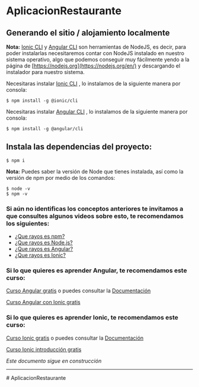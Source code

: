 # AplicacionRestaurante


## Generando el sitio / alojamiento localmente

**Nota:** [Ionic CLI](https://ionicframework.com/docs/intro/cli) y [Angular CLI](https://angular.io/cli) son  herramientas de NodeJS, es decir, para poder instalarlas necesitaremos contar con NodeJS instalado en nuestro sistema operativo, algo que podemos conseguir muy fácilmente yendo a la página de [https://nodejs.org](https://nodejs.org/en/) y descargando el instalador para nuestro sistema. 

Necesitaras instalar [Ionic CLI](https://ionicframework.com/docs/intro/cli) , lo instalamos de la siguiente manera por consola:

```shell
$ npm install -g @ionic/cli
```

Necesitaras instalar [Angular CLI](https://angular.io/cli) , lo instalamos de la siguiente manera por consola:

```shell
$ npm install -g @angular/cli
```

## Instala las dependencias del proyecto:

```shell
$ npm i
```

**Nota:** Puedes saber la versión de Node que tienes instalada, así como la versión de npm por medio de los comandos:

```shell
$ node -v
$ npm -v
```

### Si aún no identificas los conceptos anteriores te invitamos a que consultes algunos videos sobre esto, te recomendamos los siguientes:

- [¿Que rayos es npm?](https://www.youtube.com/watch?v=4aNA8ZHihFE)
- [¿Que rayos es Node.js?](https://www.youtube.com/watch?v=VfwYTbevMPA)
- [¿Que rayos es Angular?](https://www.youtube.com/watch?v=0IxXZPJA3mU)
- [¿Que rayos es Ionic?](https://www.youtube.com/watch?v=qGKjFwy8IS0)

### Si lo que quieres es aprender Angular, te recomendamos este curso:

[Curso Angular gratis](https://youtu.be/6741ceWzsKQ) o puedes consultar la [Documentación](https://angular.io/guide/what-is-angular)

[Curso Angular con Ionic gratis](https://www.youtube.com/playlist?list=PLCKuOXG0bPi3Lu9H37opHqrYliemUBZQc) 

### Si lo que quieres es aprender Ionic, te recomendamos este curso:

[Curso Ionic gratis](https://www.youtube.com/playlist?list=PLCKuOXG0bPi2EGYmUq7eidFV8A95xTjEx) o puedes consultar la [Documentación](https://ionicframework.com/docs)

[Curso Ionic introducción gratis](https://www.youtube.com/playlist?list=PLCKuOXG0bPi2n0xRaj64L3zx7jTemD2Sb)



*Este documento sigue en construcción*

***

#   A p l i c a c i o n R e s t a u r a n t e  
 